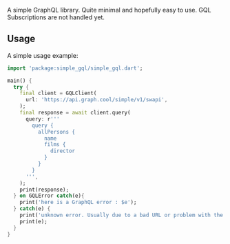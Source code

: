 A simple GraphQL library. Quite minimal and hopefully easy to use.
GQL Subscriptions are not handled yet.

## Usage

A simple usage example:

```dart
import 'package:simple_gql/simple_gql.dart';

main() {
  try {
    final client = GQLClient(
      url: 'https://api.graph.cool/simple/v1/swapi',
    );
    final response = await client.query(
      query: r'''
        query {
          allPersons {
            name
            films {
              director
            }
          }
        }
      ''',
    );
    print(response);
  } on GQLError catch(e){
    print('here is a GraphQL error : $e');
  } catch(e) {
    print('unknown error. Usually due to a bad URL or problem with the connection');
    print(e);
  }
}
```